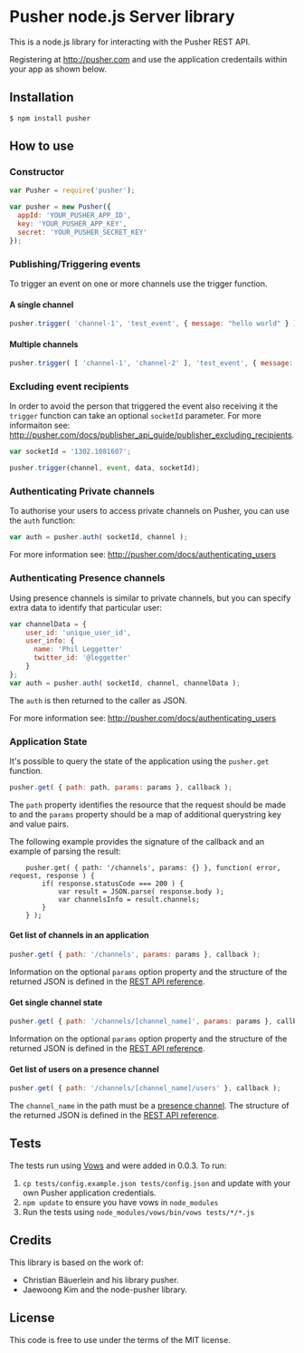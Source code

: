 # Pusher node.js Server library

This is a node.js library for interacting with the Pusher REST API.

Registering at <http://pusher.com> and use the application credentails within your app as shown below.

## Installation
```
$ npm install pusher
```

## How to use

### Constructor

```javascript
var Pusher = require('pusher');

var pusher = new Pusher({
  appId: 'YOUR_PUSHER_APP_ID',
  key: 'YOUR_PUSHER_APP_KEY',
  secret: 'YOUR_PUSHER_SECRET_KEY'
});
```

### Publishing/Triggering events

To trigger an event on one or more channels use the trigger function.

#### A single channel

```js
pusher.trigger( 'channel-1', 'test_event', { message: "hello world" } );
```

#### Multiple channels

```js
pusher.trigger( [ 'channel-1', 'channel-2' ], 'test_event', { message: "hello world" } );
```

### Excluding event recipients

In order to avoid the person that triggered the event also receiving it the `trigger` function can take an optional `socketId` parameter. For more informaiton see: <http://pusher.com/docs/publisher_api_guide/publisher_excluding_recipients>.

```js
var socketId = '1302.1081607';

pusher.trigger(channel, event, data, socketId);
```

### Authenticating Private channels

To authorise your users to access private channels on Pusher, you can use the `auth` function:

```js
var auth = pusher.auth( socketId, channel );
```

For more information see: <http://pusher.com/docs/authenticating_users>

### Authenticating Presence channels

Using presence channels is similar to private channels, but you can specify extra data to identify that particular user:

```js
var channelData = {
	user_id: 'unique_user_id',
	user_info: {
	  name: 'Phil Leggetter'
	  twitter_id: '@leggetter'
	}
};
var auth = pusher.auth( socketId, channel, channelData );
```

The `auth` is then returned to the caller as JSON.

For more information see: <http://pusher.com/docs/authenticating_users>

### Application State

It's possible to query the state of the application using the `pusher.get` function.
```js
pusher.get( { path: path, params: params }, callback );
```
The `path` property identifies the resource that the request should be made to and the `params` property should be a map of additional querystring key and value pairs.

The following example provides the signature of the callback and an example of parsing the result:

		pusher.get( { path: '/channels', params: {} }, function( error, request, response ) {
			if( response.statusCode === 200 ) {
				var result = JSON.parse( response.body );
				var channelsInfo = result.channels;
			}
		} );    

#### Get list of channels in an application
```js
pusher.get( { path: '/channels', params: params }, callback );
```

Information on the optional `params` option property and the structure of the returned JSON is defined in the [REST API reference](http://pusher.com/docs/rest_api#method-get-channels).

#### Get single channel state
```js
pusher.get( { path: '/channels/[channel_name]', params: params }, callback );
```

Information on the optional `params` option property and the structure of the returned JSON is defined in the [REST API reference](http://pusher.com/docs/rest_api#method-get-channel).

#### Get list of users on a presence channel
```js
pusher.get( { path: '/channels/[channel_name]/users' }, callback );
```

The `channel_name` in the path must be a [presence channel](http://pusher.com/docs/presence). The structure of the returned JSON is defined in the [REST API reference](http://pusher.com/docs/rest_api#method-get-users).

## Tests

The tests run using [Vows](http://vowsjs.org/) and were added in 0.0.3. To run:

1. `cp tests/config.example.json tests/config.json` and update with your own Pusher application credentials.
2. `npm update` to ensure you have vows in `node_modules`
3. Run the tests using `node_modules/vows/bin/vows tests/*/*.js`

## Credits

This library is based on the work of:
* Christian Bäuerlein and his library pusher.
* Jaewoong Kim and the node-pusher library.

## License

This code is free to use under the terms of the MIT license.
